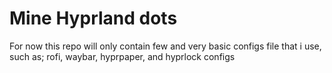 # Mine Hyprland dots
For now this repo will only contain few and very basic configs file that i use, such as; rofi, waybar, hyprpaper, and hyprlock configs

<!-- Uploading "screenshot-2025-04-14_20-04-50.png"... -->
